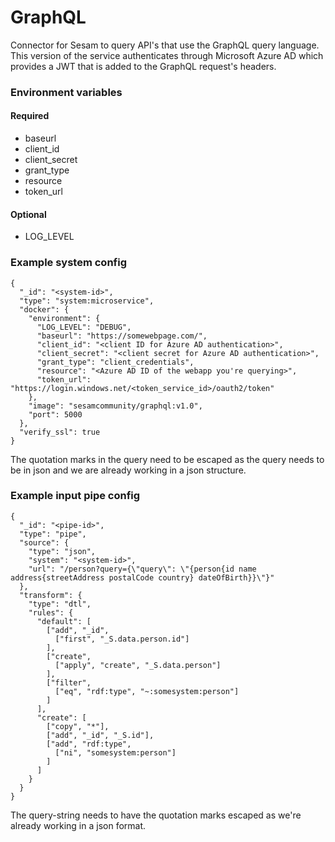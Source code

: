 # GraphQL
Connector for Sesam to query API's that use the GraphQL query language. This version of the service authenticates through Microsoft Azure AD which provides a JWT that is added to the GraphQL request's headers.

### Environment variables
#### Required
* baseurl
* client_id
* client_secret
* grant_type
* resource
* token_url

#### Optional
* LOG_LEVEL

### Example system config
```
{
  "_id": "<system-id>",
  "type": "system:microservice",
  "docker": {
    "environment": {
      "LOG_LEVEL": "DEBUG",
      "baseurl": "https://somewebpage.com/",
      "client_id": "<client ID for Azure AD authentication>",
      "client_secret": "<client secret for Azure AD authentication>",
      "grant_type": "client_credentials",
      "resource": "<Azure AD ID of the webapp you're querying>",
      "token_url": "https://login.windows.net/<token_service_id>/oauth2/token"
    },
    "image": "sesamcommunity/graphql:v1.0",
    "port": 5000
  },
  "verify_ssl": true
}
```
The quotation marks in the query need to be escaped as the query needs to be in json and we are already working in a json structure.

### Example input pipe config
```
{
  "_id": "<pipe-id>",
  "type": "pipe",
  "source": {
    "type": "json",
    "system": "<system-id>",
    "url": "/person?query={\"query\": \"{person{id name address{streetAddress postalCode country} dateOfBirth}}\"}"
  },
  "transform": {
    "type": "dtl",
    "rules": {
      "default": [
        ["add", "_id",
          ["first", "_S.data.person.id"]
        ],
        ["create",
          ["apply", "create", "_S.data.person"]
        ],
        ["filter",
          ["eq", "rdf:type", "~:somesystem:person"]
        ]
      ],
      "create": [
        ["copy", "*"],
        ["add", "_id", "_S.id"],
        ["add", "rdf:type",
          ["ni", "somesystem:person"]
        ]
      ]
    }
  }
}
```
The query-string needs to have the quotation marks escaped as we're already working in a json format.
